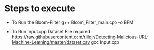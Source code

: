# Steps to execute

+ To Run the Bloom-Filter
	g++ Bloom_Filter_main.cpp -o BFM
	
+ To Run Input.cpp
	Dataset File required : https://raw.githubusercontent.com/rlilojr/Detecting-Malicious-URL-Machine-Learning/master/dataset.csv
	gcc Input.cpp
